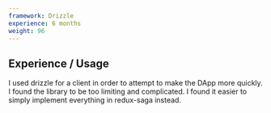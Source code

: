 ```yaml
---
framework: Drizzle
experience: 6 months
weight: 96
---
```


## Experience / Usage
I used drizzle for a client in order to attempt to make the DApp more quickly. I found the library to be too limiting and complicated. 
I found it easier to simply implement everything in redux-saga instead. 